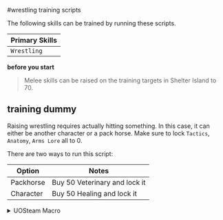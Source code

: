 #wrestling training scripts

The following skills can be trained by running these scripts.

| Primary Skills      |
| ----------- |
| `Wrestling`     |


**before you start**
> Melee skills can be raised on the training targets in Shelter Island to 70.

## training dummy

Raising wrestling requires actually hitting something. In this case, it can either be another character or a pack horse. Make sure to lock `Tactics`, `Anatomy`, `Arms Lore` all to 0.

There are two ways to run this script:

| Option | Notes |
| ----------- | ----------- |
| Packhorse | Buy 50 Veterinary and lock it |
| Character | Buy 50 Healing and lock it |

<details>
<summary>UOSteam Macro</summary>
<p>
```
// UOSteam Wrestling Training
// courtesy : Xotl
// https://xotl-uoo.github.io/scripts/
//
// Steps:
// ======
// 1. Place as many bandages as you can carry in backpack
// 2. Buy 50 Healing or 50 Vet depending on your target
// 3. Stand next to your "dummy"
// 4. Run script
// 5. Toggle training dummy out of war mode
//

if not findalias 'dummy'
    sysmsg "Select dummy for training" 88
    promptalias 'dummy'
endif
while not dead
    @canceltarget
    if not @inrange 'dummy' 1
        headmsg "Where is my training dummy?" 44            
        stop
    endif
    attack! 'dummy'
    if not findtype 0xe21 'any' 'backpack'
        headmsg "I have no bandages!" 44            
        warmode 'on'
        warmode 'off'
        stop
    endif
    useobject 'found'
    waitfortarget 5000
    target! 'dummy'
    pause 60000
endwhile
```

</p>
<i>remember to use copy to clipboard icon in upper right of code window</i>
</details>  

<details>
<summary>CUO Razor Script</summary>
<p>
```
// CUO-Razor Wrestling Training
// courtesy : Xotl
// https://xotl-uoo.github.io/scripts/
//
// Steps:
// ======
// 1. Fill your pack with bandages
// 2. Set a variable named 'dummy'
// 3. Stand next to your "dummy"
// 4. Run script
// 5. Toggle training dummy out of war mode
//
setvar 'dummy'
while hits > 0
    attack 'dummy'
    if not findtype 0xe21
        overhead "I have no bandages!" 44            
        hotkey 'Toggle War/Peace'
        hotkey 'Toggle War/Peace'
        stop
    endif
    dclicktype 0xe21
    wft
    target 'dummy'
    pause 60000
endwhile
```
</p>
<i>remember to use copy to clipboard icon in upper right of code window</i>
</details>  

***

I love feedback, tips, tricks, ideas - just PM me at Xotl (Outlands Discord). Thanks for the support!
